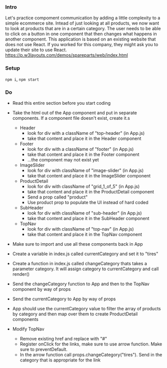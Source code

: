 ### Intro
Let's practice compoment communication by adding a little complexity to a simple ecommerce site. Intead of just looking at all products, we now want to look at products that are in a certain category. The user needs to be able to click on a button in one component that then changes what happens in another component.
This application is based on an existing website that does not use React. If you worked for this company, they might ask you to update their site to use React. 
https://p.w3layouts.com/demos/spareparts/web/index.html

### Setup
`npm i`, `npm start`

### Do
* Read this entire section before you start coding

* Take the html out of the App component and put in separate components. If a component file doesn't exist, create it.s
  * Header 
    * look for div with a className of "top-header" (in App.js)
    * take that content and place it in the Header component
  * Footer 
    * look for div with a className of "footer" (in App.js)
    * take that content and place it in the Footer component
    * ...the component may not exist yet
  * ImageSlider 
    * look for div with className of "image-slider" (in App.js)
    * take that content and place it in the ImageSlider component
  * ProductDetail 
    * look for div with className of "grid_1_of_5" (in App.js)
    * take that content and place it in the ProductDetail component
    * Send a prop called "product"
    * Use product prop to populate the UI instead of hard coded
  * SubHeader
    * look for div with className of "sub-header" (in App.js)
    * take that content and place it in the SubHeader component
  * TopNav
    * look for div with className of "top-nav" (in App.js)
    * take that content and place it in the TopNav component

* Make sure to import and use all these components back in App

* Create a variable in index.js called currentCategory and set it to "tires"

* Create a function in index.js called changeCategory thats takes a parameter category. It will assign category to currentCategory and call render()

* Send the changeCategory function to App and then to the TopNav component by way of props

* Send the currentCategory to App by way of props

* App should use the currentCategory value to filter the array of products by category and then map over them to create ProductDetail components

* Modify TopNav
  * Remove existing href and replace with "#"
  * Register onClick for the links, make sure to use arrow function. Make sure to preventDefault.
  * In the arrow function call props.changeCategory("tires"). Send in the category that is appropriate for the link
